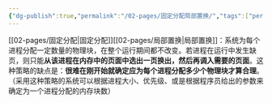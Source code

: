 ```yaml
---
{"dg-publish":true,"permalink":"/02-pages/固定分配局部置换/","tags":["personal/blog"]}
---
```


[[02-pages/固定分配\|固定分配]][[02-pages/局部置换\|局部置换]]：系统为每个进程分配一定数量的物理块，在整个运行期间都不改变。若进程在运行中发生缺页，则只能**从该进程在内存中的页面中选出一页换出，然后再调入需要的页面**。这种策略的缺点是：**很难在刚开始就确定应为每个进程分配多少个物理块才算合理**。（采用这种策略的系统可以根据进程大小、优先级、或是根据程序员给出的参数来确定为一个进程分配的内存块数）